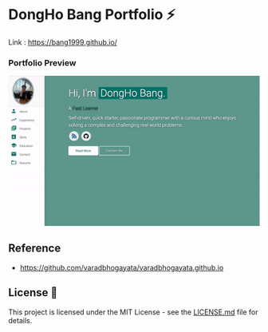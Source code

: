 # DongHo Bang Portfolio ⚡️ 
Link : https://bang1999.github.io/

### Portfolio Preview
<p align="center"> 
  <kbd>
    <a href="https://bang1999.github.io/" target="_blank"><img src="examples/preview.gif">
  </a>
  </kbd>
</p>

## Reference
- https://github.com/varadbhogayata/varadbhogayata.github.io

## License 📄
This project is licensed under the MIT License - see the [LICENSE.md](./LICENSE) file for details.
